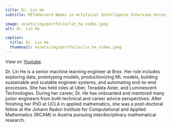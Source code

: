 ```yaml
---
title: Dr. Lin He
subtitle: MITxHarvard Women in Artificial Intelligence Interview Series with Dr. Lin He, interviewed by Jackie Valeri, MIT Ph.D. Candidate.

image: assets/img/portfolio/lin_he_video.jpeg
alt: Dr. Lin He

caption:
  title: Dr. Lin He
  thumbnail: assets/img/portfolio/lin_he_video.jpeg
---
```


View on [Youtube](https://www.youtube.com/watch?v=3kCCrir1jYo).

Dr. Lin He is a senior machine learning engineer at Brex. Her role includes exploring data, prototyping models, productionizing ML models, building sustainable and scalable engineer systems, and automating end-to-end processes. She has held roles at Uber, Teradata Aster, and Luminescent Technologies. During her career, Dr. He has onboarded and mentored many junior engineers from both technical and career advice perspectives. After finishing her PhD at UCLA in applied mathematics, she was a post-doctoral fellow at the Johann Radon Institute for Computational and Applied Mathematics (RICAM) in Austria pursuing interdisciplinary mathematical research.